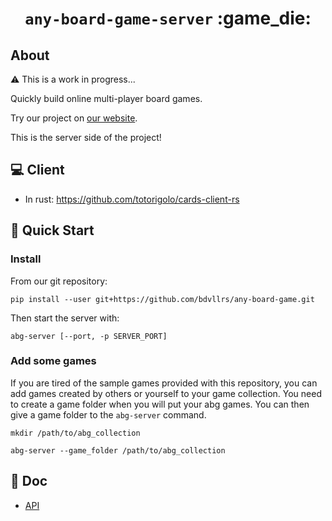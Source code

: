 <div align="center">
<h1><code>any-board-game-server</code> :game_die:</h1>
</div>

## About
:warning: This is a work in progress...

Quickly build online multi-player board games.

Try our project on [our website](https://cards.busy.ovh).

This is the server side of the project!

## :computer: Client
- In rust: https://github.com/totorigolo/cards-client-rs

## :rocket: Quick Start
### Install

From our git repository:
```
pip install --user git+https://github.com/bdvllrs/any-board-game.git
```

Then start the server with:
```
abg-server [--port, -p SERVER_PORT]
```

### Add some games
If you are tired of the sample games provided with this repository, you can
add games created by others or yourself to your game collection.
You need to create a game folder when you will put your abg games.
You can then give a game folder to the `abg-server` command.

```
mkdir /path/to/abg_collection

abg-server --game_folder /path/to/abg_collection
```


## :green_book: Doc
- [API](https://github.com/bdvllrs/any-board-game/blob/master/docs/api.md)
